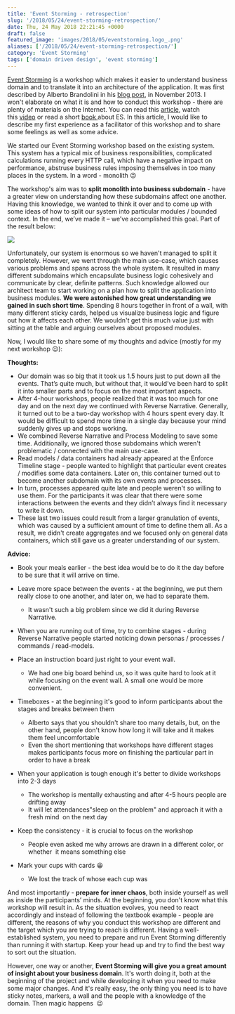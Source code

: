 ```yaml
---
title: 'Event Storming - retrospection'
slug: '/2018/05/24/event-storming-retrospection/'
date: Thu, 24 May 2018 22:21:45 +0000
draft: false
featured_image: 'images/2018/05/eventstorming.logo_.png'
aliases: ['/2018/05/24/event-storming-retrospection/']
category: 'Event Storming'
tags: ['domain driven design', 'event storming']
---
```


[Event Storming](https://en.wikipedia.org/wiki/Event_storming) is a workshop which makes it easier to understand business domain and to translate it into an architecture of the application. It was first described by Alberto Brandolini in his [blog post](https://ziobrando.blogspot.com/2013/11/introducing-event-storming.html), in November 2013. I won't elaborate on what it is and how to conduct this workshop - there are plenty of materials on the Internet. You can read this [article](https://blog.redelastic.com/corporate-arts-crafts-modelling-reactive-systems-with-event-storming-73c6236f5dd7), watch this [video](https://skillsmatter.com/skillscasts/9507-dddx-bytes) or read a short [book ](http://eventstorming.com/)about ES. In this article, I would like to describe my first experience as a facilitator of this workshop and to share some feelings as well as some advice.

We started our Event Storming workshop based on the existing system. This system has a typical mix of business responsibilities, complicated calculations running every HTTP call, which have a negative impact on performance, abstruse business rules imposing themselves in too many places in the system. In a word - monolith 😉

The workshop's aim was to **split monolith into business subdomain** - have a greater view on understanding how these subdomains affect one another. Having this knowledge, we wanted to think it over and to come up with some ideas of how to split our system into particular modules / bounded context. In the end, we’ve made it – we’ve accomplished this goal. Part of the result below:

[![](/images/2018/05/DdfVYTgUwAIjlCv.jpg)](/images/2018/05/DdfVYTgUwAIjlCv.jpg)

Unfortunately, our system is enormous so we haven't managed to split it completely. However, we went through the main use-case, which causes various problems and spans across the whole system. It resulted in many different subdomains which encapsulate business logic cohesively and communicate by clear, definite patterns. Such knowledge allowed our architect team to start working on a plan how to split the application into business modules. **We were astonished** **how great understanding we gained in such short time**. Spending 8 hours together in front of a wall, with many different sticky cards, helped us visualize business logic and figure out how it affects each other. We wouldn't get this much value just with sitting at the table and arguing ourselves about proposed modules.

Now, I would like to share some of my thoughts and advice (mostly for my next workshop 😉):

**Thoughts:**

 *   Our domain was so big that it took us 1.5 hours just to put down all the events. That’s quite much, but without that, it would’ve been hard to split it into smaller parts and to focus on the most important aspects.
 *   After 4-hour workshops, people realized that it was too much for one day and on the next day we continued with Reverse Narrative. Generally, it turned out to be a two-day workshop with 4 hours spent every day. It would be difficult to spend more time in a single day because your mind suddenly gives up and stops working.
 *   We combined Reverse Narrative and Process Modeling to save some time. Additionally, we ignored those subdomains which weren't problematic / connected with the main use-case.
 *   Read models / data containers had already appeared at the Enforce Timeline stage - people wanted to highlight that particular event creates / modifies some data containers. Later on, this container turned out to become another subdomain with its own events and processes.
 *   In turn, processes appeared quite late and people weren't so willing to use them. For the participants it was clear that there were some interactions between the events and they didn’t always find it necessary to write it down.
 *   These last two issues could result from a larger granulation of events, which was caused by a sufficient amount of time to define them all. As a result, we didn't create aggregates and we focused only on general data containers, which still gave us a greater understanding of our system.

**Advice:**

 *   Book your meals earlier - the best idea would be to do it the day before to be sure that it will arrive on time.
 *   Leave more space between the events - at the beginning, we put them really close to one another, and later on, we had to separate them.
    
     *   It wasn't such a big problem since we did it during Reverse Narrative.
    
 *   When you are running out of time, try to combine stages - during Reverse Narrative people started noticing down personas / processes / commands / read-models.
 *   Place an instruction board just right to your event wall.
    
     *   We had one big board behind us, so it was quite hard to look at it while focusing on the event wall. A small one would be more convenient.
    
 *   Timeboxes - at the beginning it's good to inform participants about the stages and breaks between them
    
     *   Alberto says that you shouldn't share too many details, but, on the other hand, people don't know how long it will take and it makes them feel uncomfortable
     *   Even the short mentioning that workshops have different stages makes participants focus more on finishing the particular part in order to have a break
    
 *   When your application is tough enough it's better to divide workshops into 2-3 days
    
     *   The workshop is mentally exhausting and after 4-5 hours people are drifting away
     *   It will let attendances"sleep on the problem" and approach it with a fresh mind  on the next day
    
 *   Keep the consistency - it is crucial to focus on the workshop
    
     *   People even asked me why arrows are drawn in a different color, or whether  it means something else
    
 *   Mark your cups with cards 😀
    
     *   We lost the track of whose each cup was
    

And most importantly - **prepare for inner chaos**, both inside yourself as well as inside the participants’ minds. At the beginning, you don't know what this workshop will result in. As the situation evolves, you need to react accordingly and instead of following the textbook example - people are different, the reasons of why you conduct this workshop are different and the target which you are trying to reach is different. Having a well-established system, you need to prepare and run Event Storming differently than running it with startup. Keep your head up and try to find the best way to sort out the situation.

However, one way or another, **Event Storming will give you a great amount of insight about your business domain**. It's worth doing it, both at the beginning of the project and while developing it when you need to make some major changes. And it's really easy, the only thing you need is to have sticky notes, markers, a wall and the people with a knowledge of the domain. Then magic happens  😉